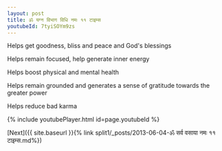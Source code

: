 ```yaml
---
layout: post
title: ॐ यग्न विभाग विधि नमः ११ टाइम्स
youtubeId: 7tyiSOYm9zs
---
```

 
 
Helps get goodness, bliss and peace and God's blessings
 
Helps remain focused, help generate inner energy 
 
Helps boost physical and mental health 
 
Helps remain grounded and generates a sense of gratitude towards the greater power 
 
Helps reduce bad karma
 
 
 
 


{% include youtubePlayer.html id=page.youtubeId %}
 
[Next]({{ site.baseurl }}{% link  split1/_posts/2013-06-04-ॐ सर्व वसाया नमः ११ टाइम्स.md%})
 
